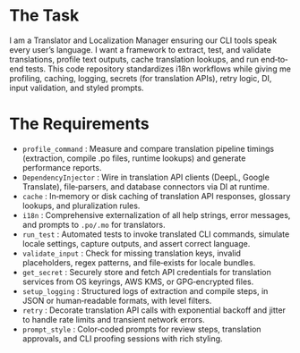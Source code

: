 # The Task

I am a Translator and Localization Manager ensuring our CLI tools speak every user’s language. I want a framework to extract, test, and validate translations, profile text outputs, cache translation lookups, and run end‐to‐end tests. This code repository standardizes i18n workflows while giving me profiling, caching, logging, secrets (for translation APIs), retry logic, DI, input validation, and styled prompts.

# The Requirements

* `profile_command` : Measure and compare translation pipeline timings (extraction, compile .po files, runtime lookups) and generate performance reports.  
* `DependencyInjector` : Wire in translation API clients (DeepL, Google Translate), file‐parsers, and database connectors via DI at runtime.  
* `cache` : In‐memory or disk caching of translation API responses, glossary lookups, and pluralization rules.  
* `i18n` : Comprehensive externalization of all help strings, error messages, and prompts to `.po/.mo` for translators.  
* `run_test` : Automated tests to invoke translated CLI commands, simulate locale settings, capture outputs, and assert correct language.  
* `validate_input` : Check for missing translation keys, invalid placeholders, regex patterns, and file‐exists for locale bundles.  
* `get_secret` : Securely store and fetch API credentials for translation services from OS keyrings, AWS KMS, or GPG‐encrypted files.  
* `setup_logging` : Structured logs of extraction and compile steps, in JSON or human‐readable formats, with level filters.  
* `retry` : Decorate translation API calls with exponential backoff and jitter to handle rate limits and transient network errors.  
* `prompt_style` : Color‐coded prompts for review steps, translation approvals, and CLI proofing sessions with rich styling.  
